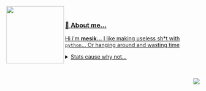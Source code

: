 <a href= "https://discord.com/users/563718132863074324"><img align="left" height="150px" src="https://i.imgur.com/9O3X54w.png">
  <br>
### 🖖 **About me...**


 Hi i'm **mesik...** I like making useless sh*t with `python`... Or hanging around and wasting time
  
  
  <details>
  <summary>Stats cause why not...</summary>
    
![My top langauges](https://github-readme-stats.vercel.app/api/top-langs?username=mesiik&show_icons=true&layout=compact&card_width=645&bg_color=00000000&title_color=00CCAA&text_color=dddddd&hide_border=true&hide_title=true) 
</details>
<br><br>

<a href="https://discord.com/oauth2/authorize?client_id=758384737458323466&permissions=8&scope=bot"><img align="right" src="https://komarev.com/ghpvc/?username=mesiik&color=2f3136">

